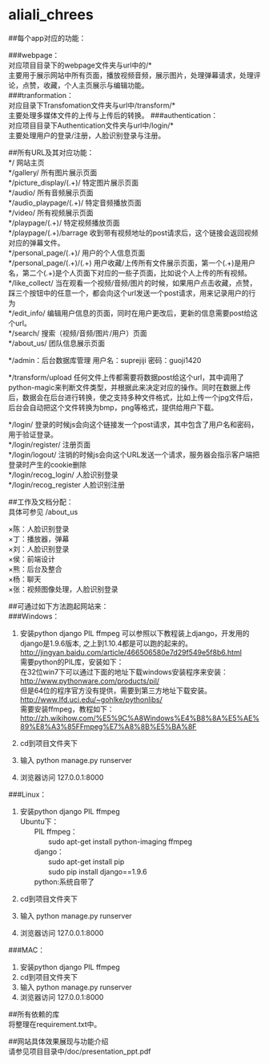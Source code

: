 # aliali_chrees  

##每个app对应的功能：  
  
###webpage：  
对应项目目录下的webpage文件夹与url中的/*  
主要用于展示网站中所有页面，播放视频音频，展示图片，处理弹幕请求，处理评论，点赞，收藏，个人主页展示与编辑功能。  
###tranformation：  
对应目录下Transfomation文件夹与url中/transform/*  
主要处理多媒体文件的上传与上传后的转换。
###authentication：  
对应项目目录下Authentication文件夹与url中/login/*  
主要处理用户的登录/注册，人脸识别登录与注册。  

  
##所有URL及其对应功能：  
*/  网站主页  
*/gallery/  所有图片展示页面  
*/picture_display/(.+)/  特定图片展示页面  
*/audio/  所有音频展示页面  
*/audio_playpage/(.+)/  特定音频播放页面  
*/video/  所有视频展示页面   
*/playpage/(.+)/  特定视频播放页面  
*/playpage/(.+)/barrage  收到带有视频地址的post请求后，这个链接会返回视频对应的弹幕文件。  
*/personal_page/(.+)/   用户的个人信息页面  
*/personal_page/(.+)/(.+) 用户收藏/上传所有文件展示页面，第一个(.+)是用户名，第二个(.+)是个人页面下对应的一些子页面，比如说个人上传的所有视频。 
*/like_collect/  当在观看一个视频/音频/图片的时候，如果用户点击收藏，点赞，踩三个按钮中的任意一个，都会向这个url发送一个post请求，用来记录用户的行为  
*/edit_info/  编辑用户信息的页面，同时在用户更改后，更新的信息需要post给这个url。  
*/search/  搜索（视频/音频/图片/用户）页面  
*/about_us/  团队信息展示页面  
  
*/admin：后台数据库管理 用户名：suprejiji 密码：guoji1420  
  
*/transform/upload   任何文件上传都需要将数据post给这个url，其中调用了python-magic来判断文件类型，并根据此来决定对应的操作。同时在数据上传后，数据会在后台进行转换，使之支持多种文件格式，比如上传一个jpg文件后，后台会自动把这个文件转换为bmp，png等格式，提供给用户下载。   
  
*/login/ 登录的时候js会向这个链接发一个post请求，其中包含了用户名和密码，用于验证登录。  
*/login/register/  注册页面  
*/login/logout/  注销的时候js会向这个URL发送一个请求，服务器会指示客户端把登录时产生的cookie删除  
*/login/recog_login/  人脸识别登录  
*/login/recog_register  人脸识别注册  
  
  
##工作及文档分配：  
具体可参见 /about_us  
  
×陈：人脸识别登录  
×丁：播放器，弹幕  
×刘：人脸识别登录  
×侯：前端设计  
×熊：后台及整合  
×杨：聊天  
×张：视频图像处理，人脸识别登录  
  
  
##可通过如下方法跑起网站来：  
###Ｗindows：  
1. 安装python django PIL ffmpeg
可以参照以下教程装上django，开发用的django是1.9.6版本, 之上到1.10.4都是可以跑的起来的。  
http://jingyan.baidu.com/article/466506580e7d29f549e5f8b6.html  
需要python的PIL库，安装如下：  
在32位win7下可以通过下面的地址下载windows安装程序来安装：  
http://www.pythonware.com/products/pil/  
但是64位的程序官方没有提供，需要到第三方地址下载安装。  
http://www.lfd.uci.edu/~gohlke/pythonlibs/  
需要安装ffmpeg，教程如下：  
http://zh.wikihow.com/%E5%9C%A8Windows%E4%B8%8A%E5%AE%89%E8%A3%85FFmpeg%E7%A8%8B%E5%BA%8F  
  
2. cd到项目文件夹下
3. 输入 python manage.py runserver
4. 浏览器访问  127.0.0.1:8000   

###Linux：  
1. 安装python django PIL ffmpeg  
Ubuntu下：  
　　PIL ffmpeg：  
　　　　sudo apt-get install python-imaging ffmpeg  
　　django：   
　　　　sudo apt-get install pip  
　　　　sudo pip install django==1.9.6  
　　python:系统自带了  
					
2. cd到项目文件夹下  
3. 输入 python manage.py runserver  
4. 浏览器访问 127.0.0.1:8000     

###MAC：  
1. 安装python django PIL ffmpeg
2. cd到项目文件夹下
3. 输入 python manage.py runserver
4. 浏览器访问 127.0.0.1:8000  
	
##所有依赖的库  
将整理在requirement.txt中。  
  
##网站具体效果展现与功能介绍  
请参见项目目录中/doc/presentation_ppt.pdf
  

